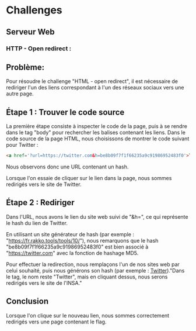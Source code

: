 # Challenges

## Serveur Web

### HTTP - Open redirect :

## Problème:
Pour résoudre le challenge "HTML - open redirect", il est nécessaire de rediriger l'un des liens correspondant à l'un des réseaux sociaux vers une autre page.

## Étape 1 : Trouver le code source

La première étape consiste à inspecter le code de la page, puis à se rendre dans le tag "body" pour rechercher les balises contenant les liens.
Dans le code source de la page HTML, nous choisissons de montrer le code suivant pour Twitter :

```html
<a href='?url=https://twitter.com&h=be8b09f7f1f66235a9c91986952483f0'>Twitter</a>
```
Nous observons donc une URL contenant un hash.

Lorsque l'on essaie de cliquer sur le lien dans la page, nous sommes redirigés vers le site de Twitter.

## Étape 2 : Rediriger
Dans l'URL, nous avons le lien du site web suivi de "&h=", ce qui représente le hash du lien de Twitter.

En utilisant un site générateur de hash (par exemple : "https://fr.rakko.tools/tools/10/"), nous remarquons que le hash "be8b09f7f1f66235a9c91986952483f0" est bien associé à "https://twitter.com" avec la fonction de hashage MD5.

Pour effectuer la redirection, nous remplaçons l'un de nos sites web par celui souhaité, puis nous générons son hash (par exemple : <a href='?url=https://www.insa-rouen.fr&h=b82668b525dddfd877ae0cb212b027ba'>Twitter</a>)."Dans le tag, le nom reste "Twitter", mais en cliquant dessus, nous serons redirigés vers le site de l'INSA."

## Conclusion
Lorsque l'on clique sur le nouveau lien, nous sommes correctement redirigés vers une page contenant le flag.